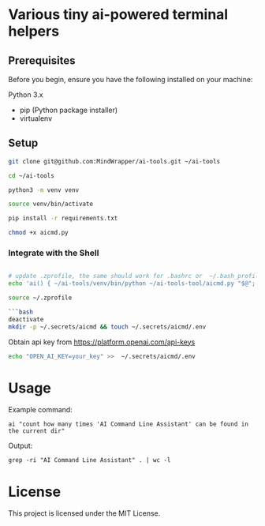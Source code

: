 # Various tiny ai-powered terminal helpers

## Prerequisites
Before you begin, ensure you have the following installed on your machine:

Python 3.x

- pip (Python package installer)
- virtualenv

## Setup

```bash
git clone git@github.com:MindWrapper/ai-tools.git ~/ai-tools

cd ~/ai-tools

python3 -m venv venv

source venv/bin/activate

pip install -r requirements.txt

chmod +x aicmd.py
```

### Integrate with the Shell

```bash

# update .zprofile, the same should work for .bashrc or  ~/.bash_profile
echo 'ai() { ~/ai-tools/venv/bin/python ~/ai-tools-tool/aicmd.py "$@"; }' >> ~/.zprofile 

source ~/.zprofile

```bash
deactivate
mkdir -p ~/.secrets/aicmd && touch ~/.secrets/aicmd/.env
```

Obtain api key from https://platform.openai.com/api-keys

```bash
echo "OPEN_AI_KEY=your_key" >>  ~/.secrets/aicmd/.env
```

# Usage

Example command:

`ai "count how many times 'AI Command Line Assistant' can be found in the current dir"`

Output:

`grep -ri "AI Command Line Assistant" . | wc -l`


# License
This project is licensed under the MIT License.
